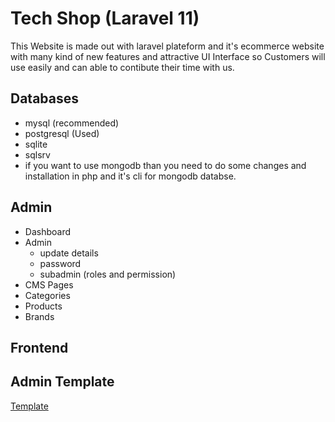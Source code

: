 # Tech Shop (Laravel 11)

This Website is made out with laravel plateform and it's ecommerce website with many kind of new features and attractive UI Interface so Customers will use easily and can able to contibute their time with us.

## Databases

-   mysql (recommended)
-   postgresql (Used)
-   sqlite
-   sqlsrv
-   if you want to use mongodb than you need to do some changes and installation in php and it's cli for mongodb databse.

## Admin

-   Dashboard
-   Admin
    -   update details
    -   password
    -   subadmin (roles and permission)
-   CMS Pages
-   Categories
-   Products
-   Brands

## Frontend

## Admin Template

[Template](https://adminlte.io/)
